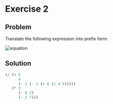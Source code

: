 # Exercise 2

## Problem

Translate the following expression into prefix form:

![equation](https://latex.codecogs.com/png.image?%5Cdpi%7B110%7D%20%5Cbg_white%20%5Cfrac%7B5%20&plus;%204%20&plus;%20(2%20-%20(3%20-%20(6%20&plus;%20%5Cfrac%7B4%7D%7B5%7D)))%7D%7B3(6%20-%202)(2%20-%207)%7D)


## Solution

```scheme
(/ (+ 5
      4
      (- 2 (- 3 (+ 6 (/ 4 5)))))
   (* 3
      (- 6 2)
      (- 2 7)))
```
